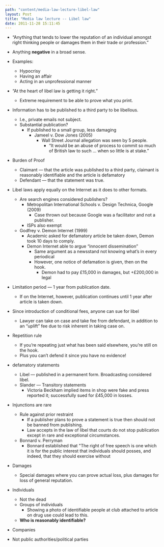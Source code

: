 ```yaml
---
path: "content/media-law-lecture-libel-law"
layout: Post
title: "Media law lecture -- Libel law"
date: 2011-11-28 15:11:45
---
```


+ “Anything that tends to lower the reputation of an individual amongst right thinking people or damages them in their trade or profession.”
+ Anything **negative** in a broad sense.
+ Examples:
    + Hypocrisy
    + Having an affair
    + Acting in an unprofessional manner
+ “At the heart of libel law is getting it right.”
    + Extreme requirement to be able to prove what you print.
+ Information has to be published to a third party to be libellous.
    + I.e., private emails not subject.
    + Substantial publication?
         + If published to a small group, less damaging
             + Jameel v. Dow Jones (2005)
                 + Wall Street Journal allegation was seen by 5 people.
                     + “It would be an abuse of process to commit so much of British law to such ... when so little is at stake.”
+ Burden of Proof
    + Claimant — that the article was published to a third party, claimant is reasonably identifiable and the article is defamatory
    + Defendant — that the statement was true.
+ Libel laws apply equally on the Internet as it does to other formats.
     + Are search engines considered publishers?
        + Metropolitan International Schools v. Design Technica, Google (2009)
            + Case thrown out because Google was a facilitator and not a publisher.
        + ISPs also exempt
    + Godfrey v. Demon Internet (1999)
        + Academic asked for defamatory article be taken down, Demon took 10 days to comply.
        + Demon Internet able to argue “innocent dissemination”
             + Same argument as a newsstand not knowing what’s in every periodical
             + However, one notice of defamation is given, then on the hook.
                 + Demon had to pay £15,000 in damages, but +£200,000 in legal
+ Limitation period — 1 year from publication date.
    + If on the Internet, however, publication continues until 1 year after article is taken down.
+ Since introduction of conditional fees, anyone can sue for libel
    + Lawyer can take on case and take fee from defendant, in addition to an “uplift” fee due to risk inherent in taking case on.
+ Repetition rule
    + If you’re repeating just what has been said elsewhere, you’re still on the hook.
    + Plus you can’t defend it since you have no evidence!
+ defamatory statements
    + Libel — published in a permanent form. Broadcasting considered libel.
    + Slander — Transitory statements
        + Victoria Beckham implied items in shop were fake and press reported it; successfully sued for £45,000 in losses. 
+ Injunctions are rare
    + Rule against prior restraint
        + If a publisher plans to prove a statement is true then should not be banned from publishing.
        + Law accepts in the law of libel that courts do not stop publication except in rare and exceptional circumstances. 
    + Bonnard v. Perryman
        + Bonnard established that "The right of free speech is one which it is for the public interest that individuals should posses, and indeed, that they should exercise without
+ Damages
    + Special damages where you can prove actual loss, plus damages for loss of general reputation.

+ Individuals
    + Not the dead
    + Groups of individuals
        + Showing a photo of identifiable people at club attached to article on drug use could lead to this.
    + **Who is reasonably identifiable?**
+ Companies
+ Not public authorities/political parties
